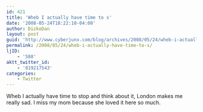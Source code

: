 ```yaml
---
id: 421
title: 'Wheb I actually have time to s'
date: '2008-05-24T18:22:10-04:00'
author: DizkoDan
layout: post
guid: 'http://www.cyberjunx.com/blog/archives/2008/05/24/wheb-i-actually-have-time-to-s/'
permalink: /2008/05/24/wheb-i-actually-have-time-to-s/
ljID:
    - '588'
aktt_twitter_id:
    - '819217543'
categories:
    - Twitter
---
```


Wheb I actually have time to stop and think about it, London makes me really sad. I miss my mom because she loved it here so much.